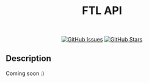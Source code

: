 <h1 align="center">FTL API</h1>

<br/>

<div align="center">
 
[![GitHub Issues](https://img.shields.io/github/issues/danlikestocode/ftl-launcher.svg?style=flat-square&label=Issues&color=d77982)](https://github.com/danlikestocode/ftl-launcher/issues)
[![GitHub Stars](https://img.shields.io/github/stars/danlikestocode/ftl-launcher.svg?style=flat-square&label=Stars&color=8fbcbb)](https://github.com/danlikestocode/ftl-launcher/stars)

</div>

## Description
Coming soon :)
